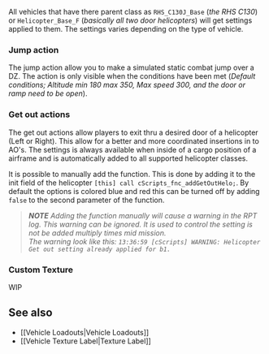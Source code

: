 All vehicles that have there parent class as `RHS_C130J_Base` (_the RHS C130_) or `Helicopter_Base_F` (_basically all two door helicopters_) will get settings applied to them. The settings varies depending on the type of vehicle.

### Jump action
The jump action allow you to make a simulated static combat jump over a DZ. The action is only visible when the conditions have been met (_Default conditions; Altitude min 180 max 350, Max speed 300, and the door or ramp need to be open_).

### Get out actions
The get out actions allow players to exit thru a desired door of a helicopter (Left or Right). This allow for a better and more coordinated insertions in to AO's. The settings is always available when inside of a cargo position of a airframe and is automatically added to all supported helicopter classes.

It is possible to manually add the function. This is done by adding it to the init field of the helicopter `[this] call cScripts_fnc_addGetOutHelo;`. By default the options is colored blue and red this can be turned off by adding `false` to the second parameter of the function.

> _**NOTE**_
> _Adding the function manually will cause a warning in the RPT log. This warning can be ignored. It is used to control the setting is not be added multiply times mid mission._<br>
> _The warning look like this: ```13:36:59 [cScripts] WARNING: Helicopter Get out setting already applied for b1.```_

### Custom Texture
WIP

## See also
* [[Vehicle Loadouts|Vehicle Loadouts]] 
* [[Vehicle Texture Label|Texture Label]] 
